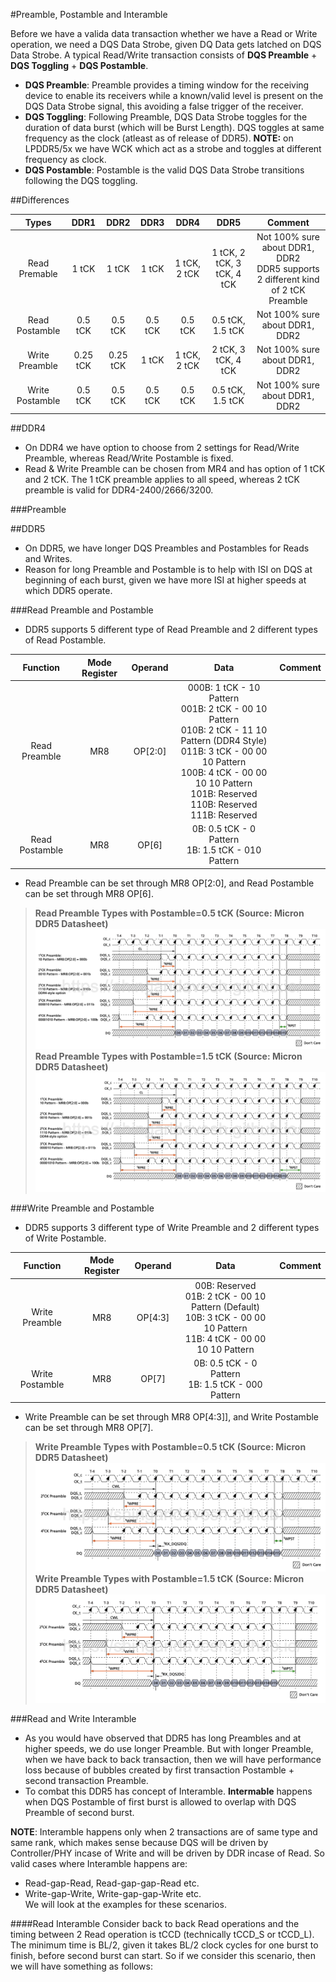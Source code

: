 #Preamble, Postamble and Interamble

Before we have a valida data transaction whether we have a Read or Write operation, we need a  DQS Data Strobe, given DQ Data gets latched on DQS Data Strobe. A typical Read/Write transaction consists of __DQS Preamble__ + __DQS Toggling__ + __DQS Postamble__.  
* __DQS Preamble__: Preamble provides a timing window for the receiving device to enable its receivers while a known/valid level is present on the DQS Data Strobe signal, this avoiding a false trigger of the receiver.  
* __DQS Toggling__: Following Preamble, DQS Data Strobe toggles for the duration of data burst (which will be Burst Length). DQS toggles at same frequency as the clock (atleast as of release of DDR5). __NOTE:__ on LPDDR5/5x we have WCK which act as a strobe and toggles at different frequency as clock.  
* __DQS Postamble__: Postamble is the valid DQS Data Strobe transitions following the DQS toggling.

##Differences

|  Types  |      DDR1      |   DDR2    |      DDR3      |      DDR4      |   DDR5    | Comment | 
| :--------: |:-------------:| :---------:| :---------:| :--------: | :-------------:| :-------------:|
| Read Premable | 1 tCK | 1 tCK | 1 tCK | 1 tCK, 2 tCK | 1 tCK, 2 tCK, 3 tCK, 4 tCK | Not 100% sure about DDR1, DDR2 <br> DDR5 supports 2 different kind of 2 tCK Preamble |
| Read Postamble | 0.5 tCK| 0.5 tCK | 0.5 tCK | 0.5 tCK | 0.5 tCK, 1.5 tCK | Not 100% sure about DDR1, DDR2 |
| Write Preamble  | 0.25 tCK | 0.25 tCK | 1 tCK | 1 tCK, 2 tCK | 2 tCK, 3 tCK, 4 tCK | Not 100% sure about DDR1, DDR2 |
| Write Postamble  | 0.5 tCK | 0.5 tCK | 0.5 tCK | 0.5 tCK | 0.5 tCK, 1.5 tCK | Not 100% sure about DDR1, DDR2 |

##DDR4
* On DDR4 we have option to choose from 2 settings for Read/Write Preamble, whereas Read/Write Postamble is fixed.  
* Read & Write Preamble can be chosen from MR4 and has option of 1 tCK and 2 tCK. The 1 tCK preamble applies to all speed, whereas 2 tCK preamble is valid for DDR4-2400/2666/3200.

###Preamble


##DDR5
* On DDR5, we have longer DQS Preambles and Postambles for Reads and Writes.  
* Reason for long Preamble and Postamble is to help with ISI on DQS at beginning of each burst, given we have more ISI at higher speeds at which DDR5 operate.  

###Read Preamble and Postamble
* DDR5 supports 5 different type of Read Preamble and 2 different types of Read Postamble.

|  Function  |      Mode Register      |   Operand    |      Data      |      Comment      |  
| :--------: |:-------------:| :---------:| :---------:| :--------: |
| Read Preamble | MR8 | OP[2:0] | 000B: 1 tCK - 10 Pattern <br> 001B: 2 tCK - 00 10 Pattern <br> 010B: 2 tCK - 11 10 Pattern (DDR4 Style) <br> 011B: 3 tCK - 00 00 10 Pattern <br> 100B: 4 tCK - 00 00 10 10 Pattern <br> 101B: Reserved <br>110B: Reserved <br>111B: Reserved| | 
| Read Postamble | MR8 | OP[6] | 0B: 0.5 tCK - 0 Pattern <br> 1B: 1.5 tCK - 010 Pattern | | 

* Read Preamble can be set through MR8 OP[2:0], and Read Postamble can be set through MR8 OP[6].

> **Read Preamble Types with Postamble=0.5 tCK (Source: Micron DDR5 Datasheet)**
> ![zoomify](../images/DDR_Types/Read_Pre_Post_1.png)
> **Read Preamble Types with Postamble=1.5 tCK (Source: Micron DDR5 Datasheet)**
> ![zoomify](../images/DDR_Types/Read_Pre_Post_2.png)

###Write Preamble and Postamble
* DDR5 supports 3 different type of Write Preamble and 2 different types of Write Postamble.

|  Function  |      Mode Register      |   Operand    |      Data      |      Comment      |  
| :--------: |:-------------:| :---------:| :---------:| :--------: |
| Write Preamble | MR8 | OP[4:3] | 00B: Reserved <br> 01B: 2 tCK - 00 10 Pattern (Default) <br> 10B: 3 tCK - 00 00 10 Pattern <br> 11B: 4 tCK - 00 00 10 10 Pattern | | 
| Write Postamble | MR8 | OP[7] | 0B: 0.5 tCK - 0 Pattern <br> 1B: 1.5 tCK - 000 Pattern | | 

* Write Preamble can be set through MR8 OP[4:3]], and Write Postamble can be set through MR8 OP[7].

> **Write Preamble Types with Postamble=0.5 tCK (Source: Micron DDR5 Datasheet)**
> ![zoomify](../images/DDR_Types/Write_Pre_Post_1.png)
> **Write Preamble Types with Postamble=1.5 tCK (Source: Micron DDR5 Datasheet)**
> ![zoomify](../images/DDR_Types/Write_Pre_Post_2.png)

###Read and Write Interamble

* As you would have observed that DDR5 has long Preambles and at higher speeds, we do use longer Preamble. But with longer Preamble, when we have back to back transaction, then we will have performance loss because of bubbles created by first transaction Postamble + second transaction Preamble.
* To combat this DDR5 has concept of Interamble. __Intermable__ happens when DQS Postamble of first burst is allowed to overlap with DQS Preamble of second burst.

__NOTE__: Interamble happens only when 2 transactions are of same type and same rank, which makes sense because DQS will be driven by Controller/PHY incase of Write and will be driven by DDR incase of Read. So valid cases where Interamble happens are:  
* Read-gap-Read, Read-gap-gap-Read etc.  
* Write-gap-Write, Write-gap-gap-Write etc.  
We will look at the examples for these scenarios.

####Read Interamble
Consider back to back Read operations and the timing between 2 Read operation is tCCD (technically tCCD_S or tCCD_L). The minimum time is BL/2, given it takes BL/2 clock cycles for one burst to finish, before second burst can start. So if we consider this scenario, then we will have something as follows:
